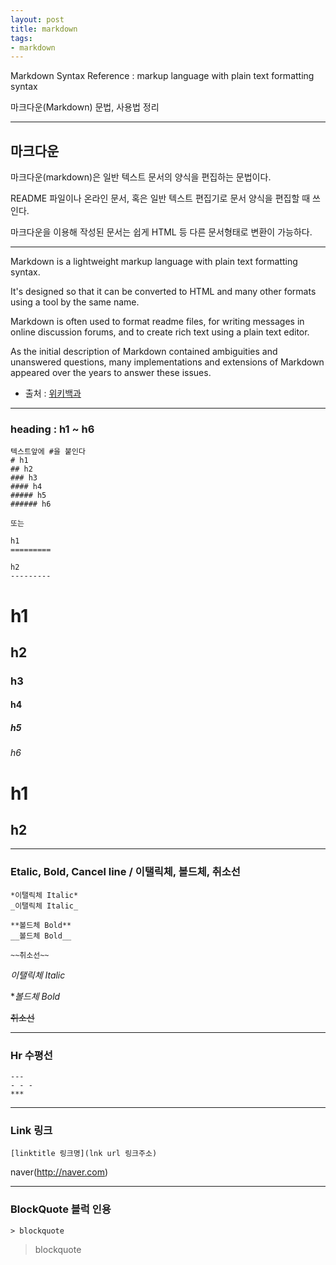 ```yaml
---
layout: post
title: markdown
tags:
- markdown
---
```



Markdown Syntax Reference : markup language with plain text formatting syntax

마크다운(Markdown) 문법, 사용법 정리

---

## 마크다운

마크다운(markdown)은 일반 텍스트 문서의 양식을 편집하는 문법이다.

README 파일이나 온라인 문서, 혹은 일반 텍스트 편집기로 문서 양식을 편집할 때 쓰인다.

마크다운을 이용해 작성된 문서는 쉽게 HTML 등 다른 문서형태로 변환이 가능하다.

---

Markdown is a lightweight markup language with plain text formatting syntax. 

It's designed so that it can be converted to HTML and many other formats using a tool by the same name.

Markdown is often used to format readme files, for writing messages in online discussion forums, and to create rich text using a plain text editor. 

As the initial description of Markdown contained ambiguities and unanswered questions, many implementations and extensions of Markdown appeared over the years to answer these issues.


- 출처 : [위키백과](https://ko.wikipedia.org/wiki/%EB%A7%88%ED%81%AC%EB%8B%A4%EC%9A%B4)

---

### heading : h1 ~ h6

```
텍스트앞에 #을 붙인다
# h1
## h2
### h3
#### h4
##### h5
###### h6

또는

h1
=========

h2
---------
```

# h1
## h2
### h3
#### h4
##### h5
###### h6


h1
=========

h2
---------

---

### Etalic, Bold, Cancel line / 이탤릭체, 볼드체, 취소선

```
*이탤릭체 Italic* 
_이탤릭체 Italic_ 

**볼드체 Bold** 
__볼드체 Bold__ 

~~취소선~~ 
```

*이탤릭체 Italic* 

**볼드체 Bold* 

~~취소선~~ 


---

### Hr 수평선

```
---
- - -
***
```

---

### Link 링크

```
[linktitle 링크명](lnk url 링크주소)
```
naver(http://naver.com)

---


### BlockQuote 블럭 인용
```
> blockquote
```

> blockquote

